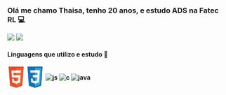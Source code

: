 ### Olá me chamo Thaisa, tenho 20 anos, e estudo ADS na Fatec RL 💻

<img height="140em" src="https://github-readme-stats.vercel.app/api/top-langs/?username=ThaisaDeAbreu&layout=compact&langs_count=16&theme=radical"/>      <img height="140em"  src="https://github-readme-stats.vercel.app/api?usernameThaisaDeAbreu&show_icons=true&theme=radical"/>

<h4>Linguagens que utilizo e estudo 📝<h4/>
  
   <img align="center" alt="html5" height="50" width="40" src="https://raw.githubusercontent.com/devicons/devicon/master/icons/html5/html5-original.svg">
  <img align="center" alt="css" height="50" width="40" src="https://raw.githubusercontent.com/devicons/devicon/master/icons/css3/css3-original.svg">
  <img align="center" alt="js" height="50" width="40" src="https://cdn.jsdelivr.net/gh/devicons/devicon/icons/javascript/javascript-original.svg" />
  <img align="center" alt="c" height="50" width="40"  src="https://cdn.jsdelivr.net/gh/devicons/devicon/icons/c/c-original.svg" />
  <img align="center" alt="java" height="50" width="40" src="https://cdn.jsdelivr.net/gh/devicons/devicon/icons/java/java-original.svg" />
   
          


